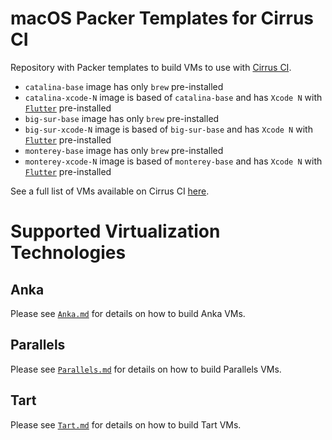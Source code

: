 # macOS Packer Templates for Cirrus CI

Repository with Packer templates to build VMs to use with [Cirrus CI](https://cirrus-ci.org/).

* `catalina-base` image has only `brew` pre-installed
* `catalina-xcode-N` image is based of `catalina-base` and has `Xcode N` with [`Flutter`](https://flutter.dev/) pre-installed
* `big-sur-base` image has only `brew` pre-installed
* `big-sur-xcode-N` image is based of `big-sur-base` and has `Xcode N` with [`Flutter`](https://flutter.dev/) pre-installed
* `monterey-base` image has only `brew` pre-installed
* `monterey-xcode-N` image is based of `monterey-base` and has `Xcode N` with [`Flutter`](https://flutter.dev/) pre-installed

See a full list of VMs available on Cirrus CI [here](https://cirrus-ci.org/guide/macOS/#list-of-available-images).

# Supported Virtualization Technologies

## Anka

Please see [`Anka.md`](Anka.md) for details on how to build Anka VMs.

## Parallels

Please see [`Parallels.md`](Parallels.md) for details on how to build Parallels VMs.

## Tart

Please see [`Tart.md`](Tart.md) for details on how to build Tart VMs.
